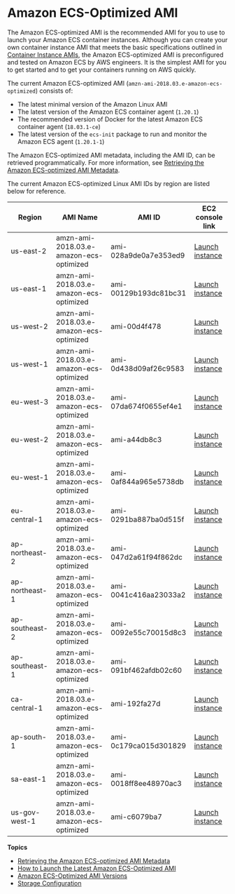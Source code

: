 # Amazon ECS\-Optimized AMI<a name="ecs-optimized_AMI"></a>

The Amazon ECS\-optimized AMI is the recommended AMI for you to use to launch your Amazon ECS container instances\. Although you can create your own container instance AMI that meets the basic specifications outlined in [Container Instance AMIs](container_instance_AMIs.md), the Amazon ECS\-optimized AMI is preconfigured and tested on Amazon ECS by AWS engineers\. It is the simplest AMI for you to get started and to get your containers running on AWS quickly\.

The current Amazon ECS\-optimized AMI \(`amzn-ami-2018.03.e-amazon-ecs-optimized`\) consists of:
+ The latest minimal version of the Amazon Linux AMI
+ The latest version of the Amazon ECS container agent \(`1.20.1`\)
+ The recommended version of Docker for the latest Amazon ECS container agent \(`18.03.1-ce`\)
+ The latest version of the `ecs-init` package to run and monitor the Amazon ECS agent \(`1.20.1-1`\)

The Amazon ECS\-optimized AMI metadata, including the AMI ID, can be retrieved programmatically\. For more information, see [Retrieving the Amazon ECS\-optimized AMI Metadata](retrieve-ecs-optimized_AMI.md)\.

The current Amazon ECS\-optimized Linux AMI IDs by region are listed below for reference\.


| Region | AMI Name | AMI ID | EC2 console link | 
| --- | --- | --- | --- | 
| us\-east\-2 | amzn\-ami\-2018\.03\.e\-amazon\-ecs\-optimized | ami\-028a9de0a7e353ed9 | [Launch instance](https://console.aws.amazon.com/ec2/v2/home?region=us-east-2#LaunchInstanceWizard:ami=ami-028a9de0a7e353ed9) | 
| us\-east\-1 | amzn\-ami\-2018\.03\.e\-amazon\-ecs\-optimized | ami\-00129b193dc81bc31 | [Launch instance](https://console.aws.amazon.com/ec2/v2/home?region=us-east-1#LaunchInstanceWizard:ami=ami-00129b193dc81bc31) | 
| us\-west\-2 | amzn\-ami\-2018\.03\.e\-amazon\-ecs\-optimized | ami\-00d4f478 | [Launch instance](https://console.aws.amazon.com/ec2/v2/home?region=us-west-2#LaunchInstanceWizard:ami=ami-00d4f478) | 
| us\-west\-1 | amzn\-ami\-2018\.03\.e\-amazon\-ecs\-optimized | ami\-0d438d09af26c9583 | [Launch instance](https://console.aws.amazon.com/ec2/v2/home?region=us-west-1#LaunchInstanceWizard:ami=ami-0d438d09af26c9583) | 
| eu\-west\-3 | amzn\-ami\-2018\.03\.e\-amazon\-ecs\-optimized | ami\-07da674f0655ef4e1 | [Launch instance](https://console.aws.amazon.com/ec2/v2/home?region=eu-west-3#LaunchInstanceWizard:ami=ami-07da674f0655ef4e1) | 
| eu\-west\-2 | amzn\-ami\-2018\.03\.e\-amazon\-ecs\-optimized | ami\-a44db8c3 | [Launch instance](https://console.aws.amazon.com/ec2/v2/home?region=eu-west-2#LaunchInstanceWizard:ami=ami-a44db8c3) | 
| eu\-west\-1 | amzn\-ami\-2018\.03\.e\-amazon\-ecs\-optimized | ami\-0af844a965e5738db | [Launch instance](https://console.aws.amazon.com/ec2/v2/home?region=eu-west-1#LaunchInstanceWizard:ami=ami-0af844a965e5738db) | 
| eu\-central\-1 | amzn\-ami\-2018\.03\.e\-amazon\-ecs\-optimized | ami\-0291ba887ba0d515f | [Launch instance](https://console.aws.amazon.com/ec2/v2/home?region=eu-central-1#LaunchInstanceWizard:ami=ami-0291ba887ba0d515f) | 
| ap\-northeast\-2 | amzn\-ami\-2018\.03\.e\-amazon\-ecs\-optimized | ami\-047d2a61f94f862dc | [Launch instance](https://console.aws.amazon.com/ec2/v2/home?region=ap-northeast-2#LaunchInstanceWizard:ami=ami-047d2a61f94f862dc) | 
| ap\-northeast\-1 | amzn\-ami\-2018\.03\.e\-amazon\-ecs\-optimized | ami\-0041c416aa23033a2 | [Launch instance](https://console.aws.amazon.com/ec2/v2/home?region=ap-northeast-1#LaunchInstanceWizard:ami=ami-0041c416aa23033a2) | 
| ap\-southeast\-2 | amzn\-ami\-2018\.03\.e\-amazon\-ecs\-optimized | ami\-0092e55c70015d8c3 | [Launch instance](https://console.aws.amazon.com/ec2/v2/home?region=ap-southeast-2#LaunchInstanceWizard:ami=ami-0092e55c70015d8c3) | 
| ap\-southeast\-1 | amzn\-ami\-2018\.03\.e\-amazon\-ecs\-optimized | ami\-091bf462afdb02c60 | [Launch instance](https://console.aws.amazon.com/ec2/v2/home?region=ap-southeast-1#LaunchInstanceWizard:ami=ami-091bf462afdb02c60) | 
| ca\-central\-1 | amzn\-ami\-2018\.03\.e\-amazon\-ecs\-optimized | ami\-192fa27d | [Launch instance](https://console.aws.amazon.com/ec2/v2/home?region=ca-central-1#LaunchInstanceWizard:ami=ami-192fa27d) | 
| ap\-south\-1 | amzn\-ami\-2018\.03\.e\-amazon\-ecs\-optimized | ami\-0c179ca015d301829 | [Launch instance](https://console.aws.amazon.com/ec2/v2/home?region=ap-south-1#LaunchInstanceWizard:ami=ami-0c179ca015d301829) | 
| sa\-east\-1 | amzn\-ami\-2018\.03\.e\-amazon\-ecs\-optimized | ami\-0018ff8ee48970ac3 | [Launch instance](https://console.aws.amazon.com/ec2/v2/home?region=sa-east-1#LaunchInstanceWizard:ami=ami-0018ff8ee48970ac3) | 
| us\-gov\-west\-1 | amzn\-ami\-2018\.03\.e\-amazon\-ecs\-optimized | ami\-c6079ba7 | [Launch instance](https://console.aws.amazon.com/ec2/v2/home?region=us-gov-west-1#LaunchInstanceWizard:ami=ami-c6079ba7) | 

**Topics**
+ [Retrieving the Amazon ECS\-optimized AMI Metadata](retrieve-ecs-optimized_AMI.md)
+ [How to Launch the Latest Amazon ECS\-Optimized AMI](ecs-optimized_AMI_launch_latest.md)
+ [Amazon ECS\-Optimized AMI Versions](ecs-ami-versions.md)
+ [Storage Configuration](ecs-ami-storage-config.md)